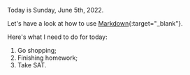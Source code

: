 Today is Sunday, June 5th, 2022.

Let's have a look at how to use [Markdown](https://www.markdownguide.org/cheat-sheet/){:target="_blank"}.

Here's what I need to do for today:
1. Go shopping;
2. Finishing homework;
3. Take SAT.
